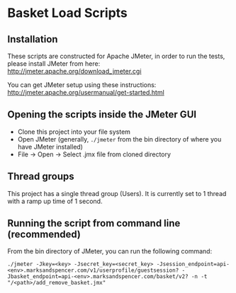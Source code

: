 # Basket Load Scripts

## Installation
These scripts are constructed for Apache JMeter, in order to run the tests, please install JMeter from here:
http://jmeter.apache.org/download_jmeter.cgi

You can get JMeter setup using these instructions:
http://jmeter.apache.org/usermanual/get-started.html

## Opening the scripts inside the JMeter GUI
* Clone this project into your file system
* Open JMeter (generally, `./jmeter` from the bin directory of where you have JMeter installed)
* File -> Open -> Select .jmx file from cloned directory

## Thread groups
This project has a single thread group (Users). It is currently set to 1 thread with a ramp up time of 1 second.

## Running the script from command line (recommended)
From the bin directory of JMeter, you can run the following command:

`./jmeter -Jkey=<key> -Jsecret_key=<secret_key> -Jsession_endpoint=api-<env>.marksandspencer.com/v1/userprofile/guestsession? -Jbasket_endpoint=api-<env>.marksandspencer.com/basket/v2? -n -t "/<path>/add_remove_basket.jmx"`
